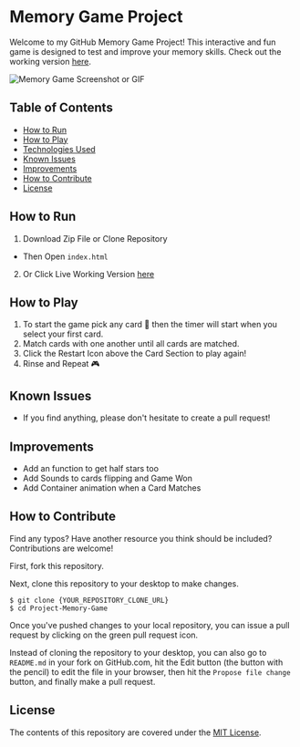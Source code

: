 # Memory Game Project

Welcome to my GitHub Memory Game Project! This interactive and fun game is designed to test and improve your memory skills. Check out the working version [here](https://robert-s-hogan.github.io/Project-Memory-Game/).

![Memory Game Screenshot or GIF](https://media.giphy.com/media/v1.Y2lkPTc5MGI3NjExMTVrbjdxOTYxbmFtY3F4amdrMjA5ZXV2MjhmeGE5ZjJzb2Z3YzVxaSZlcD12MV9pbnRlcm5hbF9naWZfYnlfaWQmY3Q9Zw/edUKk5u6lRir7ewN5M/giphy.gif)

## Table of Contents
* [How to Run](#how-to-run)
* [How to Play](#how-to-play)
* [Technologies Used](#technologies-used)
* [Known Issues](#known-issues)
* [Improvements](#improvements)
* [How to Contribute](#how-to-contribute)
* [License](#license)


<!-- ## My Process
- To read my thoughts and issues going through the completion of the Project Memory Game go [here](http://www.robertshogan.com/blog/2018/03/02/udacity-project-memory-game/)
 -->
## How to Run
1. Download Zip File or Clone Repository
- Then Open `index.html` 
2. Or Click Live Working Version [here](https://robert-s-hogan.github.io/Project-Memory-Game/)

## How to Play
1. To start the game pick any card :flower_playing_cards: then the timer will start when you select your first card.
2. Match cards with one another until all cards are matched.
3. Click the Restart Icon above the Card Section to play again!
4. Rinse and Repeat :video_game:

## Known Issues
- If you find anything, please don't hesitate to create a pull request!

## Improvements
- Add an function to get half stars too
- Add Sounds to cards flipping and Game Won
- Add Container animation when a Card Matches

## How to Contribute

Find any typos? Have another resource you think should be included? Contributions are welcome!

First, fork this repository.

Next, clone this repository to your desktop to make changes.

```
$ git clone {YOUR_REPOSITORY_CLONE_URL}
$ cd Project-Memory-Game
```

Once you've pushed changes to your local repository, you can issue a pull request by clicking on the green pull request icon.

Instead of cloning the repository to your desktop, you can also go to `README.md` in your fork on GitHub.com, hit the Edit button (the button with the pencil) to edit the file in your browser, then hit the `Propose file change` button, and finally make a pull request. 

## License

The contents of this repository are covered under the [MIT License](LICENSE).
